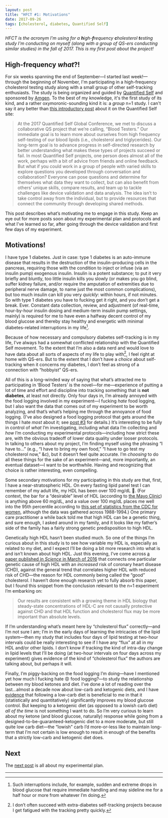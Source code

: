 ```yaml
---
layout: post
title: "HFCT #1: Motivations"
date: 2017-09-26
tags: [cholesterol, diabetes, Quantified Self]
---
```


*HFCT is the acronym I'm using for a **h**igh-**f**requency **c**holesterol **t**esting study I'm conducting on myself (along with a group of QS-ers conducting similar studies) in the fall of 2017. This is my first post about the project!*

## High-frequency *what*?!

For six weeks spanning the end of September—I started last week!—through the beginning of November, I'm participating in a high-frequency cholesterol testing study along with a small group of other self-tracking enthusiasts. The study is being organized and guided by [Quantified Self](http://quantifiedself.com/ 'Quantified Self') and sponsored by [Amgen](http://www.amgen.com/ 'Amgen'). To the best of my knowledge, it's the first study of its kind, and a rather oxymoronic-sounding kind it is: a *group* n=1 study. I can't say it any better than  [this introductory post](http://quantifiedself.com/bloodtesters/ "Announcing Blood Testers: A Collaborative QS Project") about it on the Quantified Self site:

> At the 2017 Quantified Self Global Conference, we met to discuss a collaborative QS project that we’re calling, “Blood Testers.” Our immediate goal is to learn more about ourselves from high frequency self-testing of our blood lipids (i.e., cholesterol and triglycerides). Our long-term goal is to advance progress in self-directed research by better understanding what makes these types of projects succeed or fail.
> In most Quantified Self projects, one person does almost all of the work, perhaps with a bit of advice from friends and online feedback. But what if you could work in a group of people with varied skills to explore questions you developed through conversation and collaboration? Everyone can pose questions and determine for themselves what data they want to collect, but can also benefit from others’ unique skills, compare results, and team up to tackle challenges like device validation and data analysis. The idea isn’t to take control away from the individual, but to provide resources that connect the community through developing shared methods.

This post describes what’s motivating me to engage in this study. Keep an eye out for more posts soon about my experimental plan and protocols and what I’ve learned so far, after going through the device validation and first few days of my experiment.

## Motivations!

I have type 1 diabetes. Just in case: type 1 diabetes is an auto-immune disease that results in the destruction of the insulin-producing cells in the pancreas, requiring those with the condition to inject or infuse (via an insulin pump) exogenous insulin. Insulin is a potent substance; to put it very briefly and bluntly, too little insulin kills you slowly (or makes you go blind, suffer kidney failure, and/or require the amputation of extremities due to peripheral nerve damage, to name just the most common complications), but too much insulin can kill you very *quickly*: within hours, if not minutes. So with type 1 diabetes you have to fucking get it right, and you don’t get a break. Ever. Constant data collection, review, and adjustment (of real-time, hour-by-hour insulin dosing and medium-term insulin pump settings, mainly) is required for me to have even a halfway decent control of my blood glucose and thereby stay healthy and energetic with minimal diabetes-related interruptions in my life[^1].

Because of how necessary and compulsory diabetes self-tracking is in my life, I’ve always had a somewhat conflicted relationship with the Quantified Self movement. To the extent that I’m also a data nerd and would love to have data about all sorts of aspects of my life to play with[^2], I feel right at home with QS-ers. But to the extent that I don’t have a *choice* about self-tracking when it concerns my diabetes, I don’t feel as strong of a connection with “hobbyist” QS-ers.

All of this is a long-winded way of saying that what’s attracted me to participating in ‘Blood Testers’ is the novel—for me—experience of putting a lot of time and effort and discipline into tracking something that is **not diabetes**, at least not directly. Only four days in, I’m already annoyed with the food logging involved in my experiment—I fucking *hate* food logging, but I also want the data that comes out of my experiment to be worth analyzing, and that’s what’s helping me through the annoyance of food logging. (I’ve also designed a food logging protocol that gets around the things I hate *most* about it; see [post #3](/blog/2017/09/26/HFCT-protocols) for details.) It’s interesting to be fully in control of *what* I’m investigating, including what data I’m collecting and *how* I’m conducting my experimental protocols—including how strict these are, with the obvious tradeoff of lower data quality under looser protocols. In talking to others about my project, I’m finding myself using the phrasing “I have to…” (e.g., “I have to bring my own food,” “I have to go test my cholesterol now,” &c), but it doesn’t feel quite accurate. I’m *choosing* to do all these things for the sake of an experiment—and, more importantly, an eventual dataset—I want to be worthwhile. Having and recognizing that choice is rather interesting, even compelling.

Some secondary motivations for my participating in this study are that, first, I have a near-stratospheric HDL. On every fasting lipid panel test I can remember of my adult life, my HDL has been over 100 mg/dL 🚀. (For context, the bar for a “desirable” level of HDL (according to [the Mayo Clinic](http://www.mayoclinic.org/diseases-conditions/high-blood-cholesterol/in-depth/hdl-cholesterol/art-20046388 "Mayo Clinic: HDL cholesterol")) is anything above 60 mg/dL, and a value over 100 mg/dL places me well into the 95th percentile according to [this set of statistics from the CDC for women](https://www.cdc.gov/nchs/data/nhanes/hdlfem.pdf 'Serum high density lipoprotein (HDL) cholesterol of females 4 years of age and older by age: mean and selected percentiles'), although the data was gathered across 1988-1994.) One primary care practitioner a while back told me that high HDL can be a genetic thing, and sure enough, I asked around in my family, and it looks like my father’s side of the family has a fairly strong genetic predisposition to high HDL.

Genetically high HDL hasn’t been studied much. So one of the things I’m curious about in this study is to see how variable my HDL is, especially as related to my diet, and I expect I’ll be doing a bit more research into what is and isn’t known about high HDL. Just this evening, I’ve come across [a paper published in *Science* in March of 2016](http://science.sciencemag.org/content/351/6278/1166.full "Science: Rare variant in scavenger receptor BI raises HDL cholesterol and increases risk of coronary heart disease") that connects one particular genetic cause of high HDL with an *increased* risk of coronary heart disease (CHD), against the general trend that correlates higher HDL with reduced risk of CHD—the reason for HDL commonly being called the “good” cholesterol. I haven’t done enough research yet to fully absorb this paper, but I found this snippet from the conclusion relevant to the n=1 experiment I’m embarking on:

> Our results are consistent with a growing theme in HDL biology that steady-state concentrations of HDL-C are not causally protective against CHD and that HDL function and cholesterol flux may be more important than absolute levels.

If I’m understanding what’s meant here by “cholesterol flux” correctly—and I’m not sure I am; I’m in the early days of learning the intricacies of the lipid system—then my study that includes four days of lipid testing at two-hour intervals could be really interesting to see if I have any “flux” at all in my HDL and/or other lipids. I don’t know if tracking the kind of intra-day change in lipid levels that I’ll be doing (at two-hour intervals on four days across my experiment) gives evidence of the kind of “cholesterol flux” the authors are talking about, but perhaps it will.

Finally, I’m piggy-backing on the food logging I’m doing—have I mentioned yet how much I fucking hate 😡 food logging?—to study the relationship between my blood ketones and diet. I’ve done a lot of reading over the last…almost a decade now about low-carb and ketogenic diets, and I have [evidence](/blog/2012/10/12/lessons-learned-from-100/ "Lessons Learned from 100,000+ Blood Glucose Readings: The Long Version") that following a low-carb diet is beneficial to me in that it (statistically and quantitatively) significantly improves my blood glucose control. But keeping to a ketogenic diet (as opposed to a lowish carb diet) *all of the time* is not something I want to do. So I’m very curious to learn about my ketone (and blood glucose, naturally) response while going from a designed-to-be-guaranteed-ketogenic diet to a more moderate, but still quite low carb diet—the “lowish” carb I’d more-or-less like to maintain long-term that I’m not certain is low enough to result in enough of the benefits that a strictly low-carb and ketogenic diet does.

## Next

The [next post](/blog/2017/09/26/HFCT-experiment) is all about my experimental plan.

-----

[^1]:	Such interruptions include, for example, sudden and extreme drops in blood glucose that require immediate handling and may sideline me for a half hour or more from whatever I’m doing.

[^2]:	I don’t often succeed with extra-diabetes self-tracking projects because I get fatigued with the tracking pretty quickly.